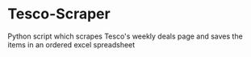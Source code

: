 # Tesco-Scraper
Python script which scrapes Tesco's weekly deals page and saves the items in an ordered excel spreadsheet
